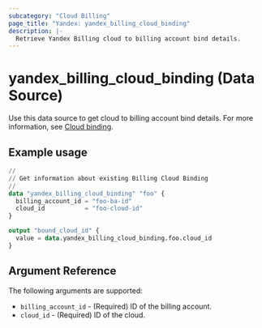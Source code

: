 ```yaml
---
subcategory: "Cloud Billing"
page_title: "Yandex: yandex_billing_cloud_binding"
description: |-
  Retrieve Yandex Billing cloud to billing account bind details.
---
```


# yandex_billing_cloud_binding (Data Source)



Use this data source to get cloud to billing account bind details. For more information, see [Cloud binding](https://yandex.cloud/docs/billing/operations/pin-cloud).

## Example usage

```terraform
//
// Get information about existing Billing Cloud Binding
//
data "yandex_billing_cloud_binding" "foo" {
  billing_account_id = "foo-ba-id"
  cloud_id           = "foo-cloud-id"
}

output "bound_cloud_id" {
  value = data.yandex_billing_cloud_binding.foo.cloud_id
}
```


## Argument Reference

The following arguments are supported:

* `billing_account_id` - (Required) ID of the billing account.
* `cloud_id` - (Required) ID of the cloud.
